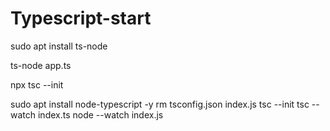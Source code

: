 # Typescript-start

sudo apt install ts-node


ts-node app.ts

npx tsc --init


sudo apt install node-typescript -y
rm tsconfig.json index.js
tsc --init
tsc --watch index.ts
node --watch index.js
